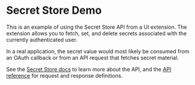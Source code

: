 # Secret Store Demo

This is an example of using the Secret Store API from a UI extension. The extension allows you to fetch, set, and delete secrets associated with the currently authenticated user.

In a real application, the secret value would most likely be consumed from an OAuth callback or from an API request that fetches secret material.

See the [Secret Store docs](https://stripe.com/docs/stripe-apps/store-auth-data-custom-objects) to learn more about the API, and the [API reference](https://stripe.com/docs/api/secret_management) for request and response definitions.